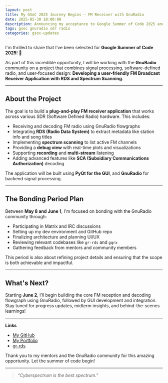 ```yaml
---
layout: post
title: My GSoC 2025 Journey Begins – FM Receiver with GnuRadio
date: 2025-05-30 10:00:00
description: Announcing my acceptance to Google Summer of Code 2025 and the exciting FM receiver project I'll be working on.
tags: gsoc gnuradio sdr radio
categories: gsoc-updates
---
```


I'm thrilled to share that I’ve been selected for **Google Summer of Code 2025**! 🎉

As part of this incredible opportunity, I will be working with the **GnuRadio** community on a project that combines signal processing, software-defined radio, and user-focused design: **Developing a user-friendly FM Broadcast Receiver Application with RDS and Spectrum Scanning**.

---

## About the Project

The goal is to build a **plug-and-play FM receiver application** that works across various SDR (Software Defined Radio) hardware. This includes:

- Receiving and decoding FM radio using GnuRadio flowgraphs
- Integrating **RDS (Radio Data System)** to extract metadata like station info and song titles
- Implementing **spectrum scanning** to list active FM channels
- Providing a **debug view** with real-time plots and visualizations
- Supporting **recording** and **multi-stream** listening
- Adding advanced features like **SCA (Subsidiary Communications Authorization)** decoding

The application will be built using **PyQt for the GUI**, and **GnuRadio** for backend signal processing.

---

## The Bonding Period Plan

Between **May 8 and June 1**, I'm focused on bonding with the GnuRadio community through:

- Participating in Matrix and IRC discussions
- Setting up my dev environment and GitHub repo
- Finalizing architecture and planning UI/UX
- Reviewing relevant codebases like `gr-rds` and `gqrx`
- Gathering feedback from mentors and community members

This period is also about refining project details and ensuring that the scope is both achievable and impactful.

---

## What's Next?

Starting **June 2**, I’ll begin building the core FM reception and decoding flowgraph using GnuRadio, followed by GUI development and integration. Stay tuned for progress updates, midterm insights, and behind-the-scenes learnings!

---

**Links**

- [My GitHub](https://github.com/StudHamza)
- [My Portfolio](https://studhamza.github.io/hamza-folio/)
- [gr-rds](https://github.com/bastibl/gr-rds)

Thank you to my mentors and the GnuRadio community for this amazing opportunity. Let the summer of code begin!

---

> _“Cyberspectrum is the best spectrum.”_

